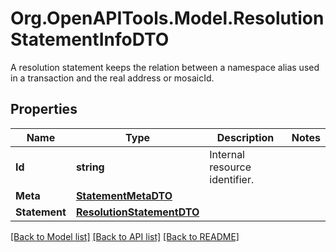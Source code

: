 # Org.OpenAPITools.Model.ResolutionStatementInfoDTO
A resolution statement keeps the relation between a namespace alias used in a transaction and the real address or mosaicId. 

## Properties

Name | Type | Description | Notes
------------ | ------------- | ------------- | -------------
**Id** | **string** | Internal resource identifier. | 
**Meta** | [**StatementMetaDTO**](StatementMetaDTO.md) |  | 
**Statement** | [**ResolutionStatementDTO**](ResolutionStatementDTO.md) |  | 

[[Back to Model list]](../README.md#documentation-for-models) [[Back to API list]](../README.md#documentation-for-api-endpoints) [[Back to README]](../README.md)

